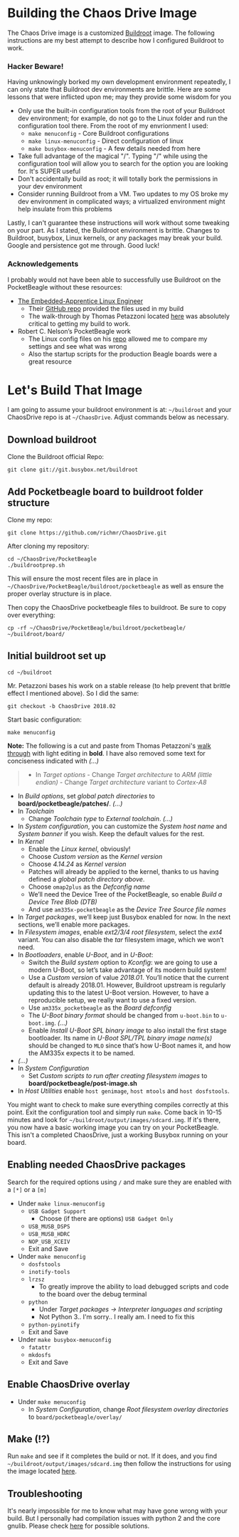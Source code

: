 # Building the Chaos Drive Image
The Chaos Drive image is a customized [Buildroot](https://buildroot.org/) image.  The following instructions are my best attempt to describe how I configured Buildroot to work.

### Hacker Beware!
Having unknowingly borked my own development environment repeatedly, I can only state that Buildroot dev environments are brittle.  Here are some lessons that were inflicted upon me; may they provide some wisdom for you
- Only use the built-in configuration tools from the root of your Buildroot dev environment; for example, do not go to the Linux folder and run the configuration tool there.  From the root of my envrionment I used:
    - `make menuconfig` - Core Buildroot configurations
    - `make linux-menuconfig` - Direct configuration of linux
    - `make busybox-menuconfig` - A few details needed from here
- Take full advantage of the magical "/". Typing "/" while using the configuration tool will allow you to search for the option you are looking for.  It's SUPER useful
- Don't accidentally build as root; it will totally bork the permissions in your dev environment
- Consider running Buildroot from a VM.  Two updates to my OS broke my dev environment in complicated ways; a virtualized environment might help insulate from this problems

Lastly, I can't guarantee these instructions will work without some tweaking on your part.  As I stated, the Buildroot environment is brittle.  Changes to Buildroot, busybox, Linux kernels, or any packages may break your build.  Google and persistence got me through.  Good luck!

### Acknowledgements
I probably would not have been able to successfully use Buildroot on the PocketBeagle without these resources:
- [The Embedded-Apprentice Linux Engineer](https://e-ale.org/)
    - Their [GitHub repo](https://github.com/e-ale/Code/tree/master/RESOURCES/buildroot) provided the files used in my build
    - The walk-through by Thomas Petazzoni located [here](https://bootlin.com/pub/conferences/2018/elc/petazzoni-e-ale-buildroot-tutorial/petazzoni-buildroot-tutorial-lab.pdf) was absolutely critical to getting my build to work.
- Robert C. Nelson’s PocketBeagle work
    - The Linux config files on his [repo](https://github.com/RobertCNelson/Supercon-2017-PocketBeagle) allowed me to compare my settings and see what was wrong
    - Also the startup scripts for the production Beagle boards were a great resource

# Let's Build That Image
I am going to assume your buildroot environment is at: `~/buildroot` and your ChaosDrive repo is at `~/ChaosDrive`.  Adjust commands below as necessary.

## Download buildroot
Clone the Buildroot official Repo:

`git clone git://git.busybox.net/buildroot`

## Add Pocketbeagle board to buildroot folder structure
Clone my repo:

`git clone https://github.com/richmr/ChaosDrive.git`

After cloning my repository:

```
cd ~/ChaosDrive/PocketBeagle
./buildrootprep.sh
```

This will ensure the most recent files are in place in `~/ChaosDrive/PocketBeagle/buildroot/pocketbeagle` as well as ensure the proper overlay structure is in place.

Then copy the ChaosDrive pocketbeagle files to buildroot.  Be sure to copy over everything:

`cp -rf ~/ChaosDrive/PocketBeagle/buildroot/pocketbeagle/ ~/buildroot/board/`

## Initial buildroot set up

`cd ~/buildroot`

Mr. Petazzoni bases his work on a stable release (to help prevent that brittle effect I mentioned above).  So I did the same:

`git checkout -b ChaosDrive 2018.02`

Start basic configuration:

`make menuconfig`

**Note:** The following is a cut and paste from Thomas Petazzoni's [walk through](https://bootlin.com/pub/conferences/2018/elc/petazzoni-e-ale-buildroot-tutorial/petazzoni-buildroot-tutorial-lab.pdf) with light editing in **bold**.  I have also removed some text for conciseness indicated with *(...)*

> - In *Target options*
    - Change *Target architecture* to *ARM (little endian)*
    - Change *Target architecture* variant to *Cortex-A8*
- In *Build options*, set *global patch directories* to **board/pocketbeagle/patches/**. *(...)*
- In *Toolchain*
    - Change *Toolchain type* to *External toolchain*. *(...)*
- In *System configuration*, you can customize the *System host name* and *System banner* if you wish. Keep the default values for the rest.
- In *Kernel*
    - Enable the *Linux kernel*, obviously!
    - Choose *Custom version* as the *Kernel version*
    - Choose *4.14.24* as *Kernel version*
    - Patches will already be applied to the kernel, thanks to us having defined a *global patch directory above*.
    - Choose `omap2plus` as the *Defconfig name*
    - We’ll need the Device Tree of the PocketBeagle, so enable *Build a Device Tree Blob (DTB)*
    - And use `am335x-pocketbeagle` as the *Device Tree Source file names*
- In *Target packages*, we’ll keep just Busybox enabled for now. In the next sections, we’ll enable more packages.
- In *Filesystem images*, enable *ext2/3/4 root filesystem*, select the *ext4* variant. You can also disable the *tar* filesystem image, which we won’t need.
- In *Bootloaders*, enable *U-Boot*, and in *U-Boot*:
    - Switch the *Build system* option to *Kconfig*: we are going to use a modern U-Boot, so let’s take advantage of its modern build system!
    - Use a *Custom version* of value *2018.01*. You’ll notice that the current default is already 2018.01. However, Buildroot upstream is regularly updating this to the latest U-Boot version. However, to have a reproducible setup, we really want to use a fixed version.
    - Use `am335x_pocketbeagle` as the *Board defconfig*
    - The *U-Boot binary format* should be changed from `u-boot.bin` to `u-boot.img`. *(...)*
    - Enable *Install U-Boot SPL binary image* to also install the first stage bootloader. Its name in *U-Boot SPL/TPL binary image name(s)* should be changed to `MLO` since that’s how U-Boot names it, and how the AM335x expects it to be named.
- *(...)*
- In *System Configuration*
    - Set *Custom scripts to run after creating filesystem images* to **board/pocketbeagle/post-image.sh**
- In *Host Utilities* enable `host genimage`, `host mtools` and `host dosfstools`.

You might want to check to make sure everything compiles correctly at this point.  Exit the configuration tool and simply run `make`.  Come back in 10-15 minutes and look for `~/buildroot/output/images/sdcard.img`.  If it's there, you now have a basic working image you can try on your PocketBeagle. This isn't a completed ChaosDrive, just a working Busybox running on your board.

## Enabling needed ChaosDrive packages

Search for the required options using `/` and make sure they are enabled with a `[*]` or a `[m]`

- Under `make linux-menuconfig`
    - `USB Gadget Support`
        - Choose (if there are options) `USB Gadget Only`
    - `USB_MUSB_DSPS`
    - `USB_MUSB_HDRC`
    - `NOP_USB_XCEIV`
    - Exit and Save
- Under `make menuconfig`
    - `dosfstools`
    - `inotify-tools`
    - `lrzsz`
        - To greatly improve the ability to load debugged scripts and code to the board over the debug terminal
    - `python`
        - Under *Target packages -> Interpreter languages and scripting*
        - Not Python 3..  I'm sorry..  I really am.  I need to fix this
    - `python-pyinotify`
    - Exit and Save
- Under `make busybox-menuconfig`
    - `fatattr`
    - `mkdosfs`
    - Exit and Save

## Enable ChaosDrive overlay

- Under `make menuconfig`
    - In *System Configuration*, change *Root filesystem overlay directories* to `board/pocketbeagle/overlay/`

## Make (!?)

Run `make` and see if it completes the build or not.  If it does, and you find `~/buildroot/output/images/sdcard.img` then follow the instructions for using the image located [here](../image).

## Troubleshooting

It's nearly impossible for me to know what may have gone wrong with your build.  But I personally had compilation issues with python 2 and the core gnulib.  Please check [here](package/) for possible solutions.
